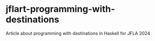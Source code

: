 # jflart-programming-with-destinations

Article about programming with destinations in Haskell for JFLA 2024
